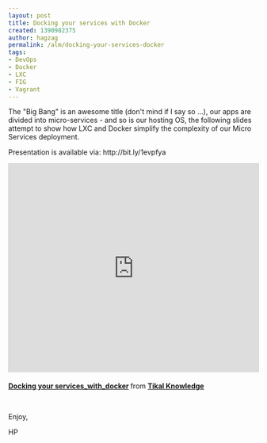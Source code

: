 ```yaml
---
layout: post
title: Docking your services with Docker
created: 1390982375
author: hagzag
permalink: /alm/docking-your-services-docker
tags:
- DevOps
- Docker
- LXC
- FIG
- Vagrant
---
```

<p>The &quot;Big Bang&quot; is an awesome title (don&#39;t mind if I say so ...), our apps are divided into micro-services - and so is our hosting OS, the following slides attempt to show how LXC and Docker simplify the complexity of our Micro Services deployment.</p>

<p>Presentation is available via:&nbsp;http://bit.ly/1evpfya&nbsp;</p>

<p><iframe allowfullscreen="" frameborder="0" height="421" marginheight="0" marginwidth="0" scrolling="no" src="http://www.slideshare.net/slideshow/embed_code/30572841" style="border:1px solid #CCC; border-width:1px 1px 0; margin-bottom:5px; max-width: 100%;" width="512"></iframe></p>

<div style="margin-bottom:5px"><strong><a href="https://www.slideshare.net/tikalknowledge/docking-your-serviceswithdocker" target="_blank" title="Docking your services_with_docker">Docking your services_with_docker</a> </strong> from <strong><a href="http://www.slideshare.net/tikalknowledge" target="_blank">Tikal Knowledge</a></strong></div>

<p>&nbsp;</p>

<p>Enjoy,</p>

<p>HP&nbsp;</p>
